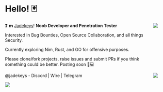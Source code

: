 # Hello! 🃏

<p><img align="right" src="https://github-readme-stats.vercel.app/api?username=jadekeys&count_private=true&show_icons=true&theme=onedark"></p>

𝗜'𝗺 [Jadekeys](https://github.com/jadekeys)! <b>Noob Developer and Penetration Tester</b>


Interested in Bug Bounties, Open Source Collaboration, and all things Security. 

Currently exploring Nim, Rust, and GO for offensive purposes.

Please clone/fork projects, raise issues and submit PRs if you think something could be better. Posting soon 🖤💻 

<p><img align="right" src="https://github-readme-stats.vercel.app/api/top-langs/?username=jadekeys&layout=compact&theme=onedark&langs_count=10"></p>

@jadekeys - Discord | Wire | Telegram

![](https://komarev.com/ghpvc/?username=jadekeys)



